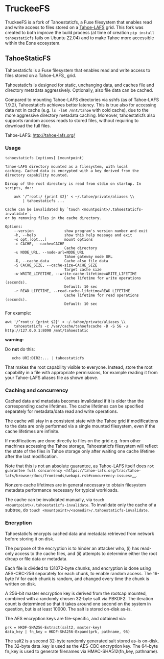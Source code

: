 # TruckeeFS

TruckeeFS is a fork of Tahoestaticfs, a Fuse filesystem that enables read and write access to files stored on a [Tahoe-LAFS](http://tahoe-lafs.org/) grid.
This fork was created to both improve the build process (at time of creation `pip install tahoestaticfs` fails on Ubuntu 22.04) and to make Tahoe more accessible within the Eons ecosystem.

## TahoeStaticFS
Tahoestaticfs is a Fuse filesystem that enables read and write access
to files stored on a Tahoe-LAFS_ grid.

Tahoestaticfs is designed for static, unchanging data, and caches file
and directory metadata aggressively. Optionally, also file data can be
cached.

Compared to mounting Tahoe-LAFS directories via sshfs (as of
Tahoe-LAFS 1.9.2), Tahoestaticfs achieves better latency. This is true
also for accessing data not in cache (e.g. `ls -laR /mnt/tahoe` with
cold cache), due to the more aggressive directory metadata caching.
Moreover, tahoestaticfs also supports random access reads to stored
files, without requiring to download the full files.

Tahoe-LAFS: http://tahoe-lafs.org/


### Usage

    tahoestaticfs [options] [mountpoint]

    Tahoe-LAFS directory mounted as a filesystem, with local
    caching. Cached data is encrypted with a key derived from the
    directory capability mounted.
    
    Dircap of the root directory is read from stdin on startup. In scripts, do::
    
        awk '/^root:/ {print $2}' < ~/.tahoe/private/aliases \\
            | tahoestaticfs ...
    
    Cache can be invalidated by `touch <mountpoint>/.tahoestaticfs-invalidate`,
    or by removing files in the cache directory.

    Options:
        --version              show program's version number and exit
        -h, --help             show this help message and exit
        -o opt,[opt...]        mount options
        -c CACHE, --cache=CACHE
                               Cache directory
        -u NODE_URL, --node-url=NODE_URL
                               Tahoe gateway node URL
        -D, --cache-data       Cache also file data
        -S CACHE_SIZE, --cache-size=CACHE_SIZE
                               Target cache size
        -w WRITE_LIFETIME, --write-cache-lifetime=WRITE_LIFETIME
                               Cache lifetime for write operations (seconds).
                               Default: 10 sec
        -r READ_LIFETIME, --read-cache-lifetime=READ_LIFETIME
                               Cache lifetime for read operations (seconds).
                               Default: 10 sec

For example:

    awk '/^root:/ {print $2}' < ~/.tahoe/private/aliases \\
        tahoestaticfs -c /var/cache/tahoefscache -D -S 5G -u http://127.0.0.1:8090 /mnt/tahoestatic

**warning:**

   Do **not** do this:

       echo URI:DIR2:... | tahoestaticfs

   That makes the root capability visible to everyone. Instead, store the root
   capability in a file with appropriate permissions, for example reading it
   from your Tahoe-LAFS aliases file as shown above.


### Caching and concurrency

Cached data and metadata becomes invalidated if it is older than the
corresponding cache lifetimes.  The cache lifetimes can be specified
separately for metadata/data read and write operations.

The cache will stay in a consistent state with the Tahoe grid if
modifications to the data are only performed via a single mounted
filesystem, even if the cache lifetimes are infinite.

If modifications are done directly to files on the grid e.g. from
other machines accessing the Tahoe storage, Tahoestaticfs filesystem
will reflect the state of the files in Tahoe storage only after
waiting one cache lifetime after the last modification.

Note that this is not an absolute guarantee, as Tahoe-LAFS itself does
`not guarantee full concurrency
<https://tahoe-lafs.org/trac/tahoe-lafs/browser/docs/frontends/webapi.rst#concurrency-issues>`__.

Nonzero cache lifetimes are in general necessary to obtain filesystem
metadata performance necessary for typical workloads.

The cache can be invalidated manually, via ``touch
<mountpoint>/.tahoestaticfs-invalidate``. To invalidate only the cache
of a subtree, do ``touch
<mountpoint>/<somedir>/.tahoestaticfs-invalidate``.


### Encryption

Tahoestaticfs encrypts cached data and metadata retrieved from network
before storing it on disk.

The purpose of the encryption is to hinder an attacker who, (i) has
read-only access to the cache files, and (ii) attempts to determine
either the root dircap or file data or metadata.

Each file is divided to 131072-byte chunks, and encryption is done
using AES-CBC-256 separately for each chunk, to enable random
access. The 16-byte IV for each chunk is random, and changed every
time the chunk is written on disk.

A 256-bit master encryption key is derived from the rootcap mounted,
combined with a randomly chosen 32-byte salt via PBKDF2. The iteration
count is determined so that it takes around one second on the system
in question, but is at least 10000. The salt is stored on-disk as-is.

The AES encryption keys are file-specific, and obtained via:

    prk = HKDF-SHA256-Extract(salt2, master-key)
    data_key | fn_key = HKDF-SHA256-Expand(prk, pathname, 96)

The salt2 is a second 32-byte randomly generated salt stored as-is
on-disk.  The 32-byte data_key is used as the AES-CBC encryption key.
The 64-byte fn_key is used to generate filenames via
HMAC-SHA512(fn_key, pathname).

